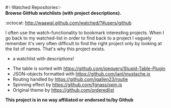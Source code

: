 #:sparkles:Watched Repositories:sparkles:  
**Browse GitHub watchlists (with project descriptions).**

:octocat: http://waawal.github.com/watched/?#users/github

I often use the watch-functionality to bookmark interesting projects. When I go back to my watched-list in order to find back to a project I vaguely remember it's very often difficult to find the right project only by looking at the list of names. That's why this project exists.  
- a watchlist with descriptions!

* The table is sorted with https://github.com/joequery/Stupid-Table-Plugin  
* JSON-objects formatted with https://github.com/janl/mustache.js  
* Routing handled by https://github.com/jgallen23/routie
* Spinning effect by https://github.com/fgnass/spin.js  
* Original theme by https://github.com/orderedlist  

**This project is in no way affiliated or endorsed to/by Github**

